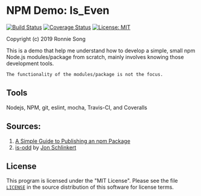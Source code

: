 # NPM Demo: Is_Even

[![Build Status](https://travis-ci.com/ronniesong0809/npm_demo_is_even.svg?branch=master)](https://travis-ci.com/ronniesong0809/npm_demo_is_even)
[![Coverage Status](https://coveralls.io/repos/github/ronniesong0809/npm_demo_is_even_/badge.svg?branch=master)](https://coveralls.io/github/ronniesong0809/npm_demo_is_even_?branch=master)
[![License: MIT](https://img.shields.io/badge/License-MIT-yellow.svg)](https://github.com/ronniesong0809/npm_demo_is_even_/blob/master/LICENSE)

Copyright (c) 2019 Ronnie Song

This is a demo that help me understand how to develop a simple, small npm Node.js modules/package from scratch, mainly involves knowing those development tools.

`The functionality of the modules/package is not the focus.`

## Tools
Nodejs, NPM, git, eslint, mocha, Travis-CI, and Coveralls

## Sources:
1. [A Simple Guide to Publishing an npm Package](https://medium.com/@TeeFouad/a-simple-guide-to-publishing-an-npm-package-506dd7f3c47a)
2. [is-odd](https://github.com/jonschlinkert/is-odd) by [Jon Schlinkert](https://github.com/jonschlinkert?tab=repositories)

## License

This program is licensed under the "MIT License".  Please
see the file [`LICENSE`](https://github.com/ronniesong0809/npm_demo_is_even/blob/master/LICENSE) in the source distribution of this
software for license terms.
